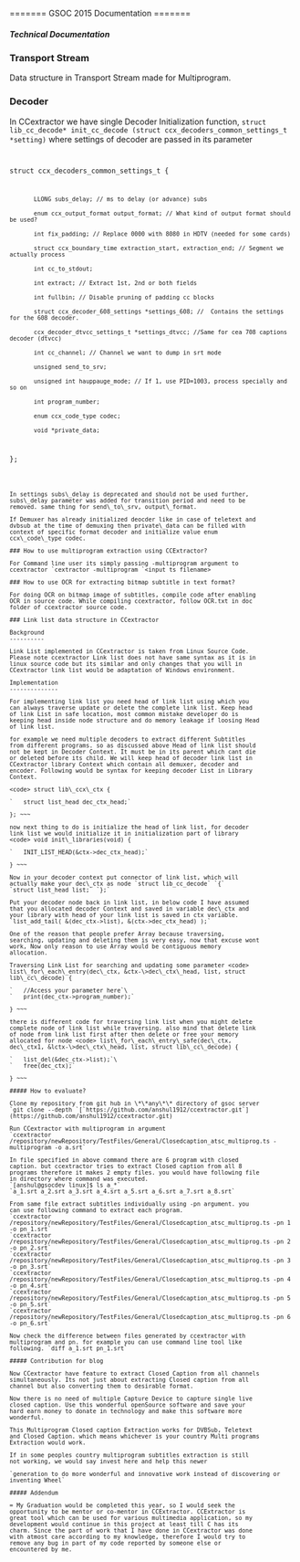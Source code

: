 ======= GSOC 2015 Documentation =======

##### Technical Documentation

### Transport Stream

Data structure in Transport Stream made for Multiprogram.

### Decoder

In CCextractor we have single Decoder Initialization function,
`struct lib_cc_decode* init_cc_decode (struct ccx_decoders_common_settings_t *setting)`
where settings of decoder are passed in its parameter <code>

struct ccx\_decoders\_common\_settings\_t {

`       LLONG subs_delay; // ms to delay (or advance) subs`\
`       enum ccx_output_format output_format; // What kind of output format should be used?`\
`       int fix_padding; // Replace 0000 with 8080 in HDTV (needed for some cards)`\
`       struct ccx_boundary_time extraction_start, extraction_end; // Segment we actually process`\
`       int cc_to_stdout;`\
`       int extract; // Extract 1st, 2nd or both fields`\
`       int fullbin; // Disable pruning of padding cc blocks`\
`       struct ccx_decoder_608_settings *settings_608; //  Contains the settings for the 608 decoder.`\
`       ccx_decoder_dtvcc_settings_t *settings_dtvcc; //Same for cea 708 captions decoder (dtvcc)`\
`       int cc_channel; // Channel we want to dump in srt mode`\
`       unsigned send_to_srv;`\
`       unsigned int hauppauge_mode; // If 1, use PID=1003, process specially and so on`\
`       int program_number;`\
`       enum ccx_code_type codec;`\
`       void *private_data;`

};

~~~

In settings subs\_delay is deprecated and should not be used further,
subs\_delay parameter was added for transition period and need to be
removed. same thing for send\_to\_srv, output\_format.

If Demuxer has already initialized deocder like in case of teletext and
dvbsub at the time of demuxing then private\_data can be filled with
context of specific format decoder and initialize value enum
ccx\_code\_type codec.

### How to use multiprogram extraction using CCExtractor?

For Command line user its simply passing -multiprogram argument to
ccextractor `cextractor -multiprogram `<input ts filename>

### How to use OCR for extracting bitmap subtitle in text format?

For doing OCR on bitmap image of subtitles, compile code after enabling
OCR in source code. While compiling ccextractor, follow OCR.txt in doc
folder of ccextractor source code.

### Link list data structure in CCextractor

Background
----------

Link List implemented in CCextractor is taken from Linux Source Code.
Please note ccextractor Link list does not have same syntax as it is in
linux source code but its similar and only changes that you will in
CCextractor link list would be adaptation of Windows environment.

Implementation
--------------

For implementing link list you need head of link list using which you
can always traverse update or delete the complete link list. Keep head
of link List in safe location, most common mistake developer do is
keeping head inside node structure and do memory leakage if loosing Head
of link list.

for example we need multiple decoders to extract different Subtitles
from different programs. so as discussed above Head of link list should
not be kept in Decoder Context. It must be in its parent which cant die
or deleted before its child. We will keep head of decoder link list in
CCextractor library Context which contain all demuxer, decoder and
encoder. Following would be syntax for keeping decoder List in Library
Context.

<code> struct lib\_ccx\_ctx {

`   struct list_head dec_ctx_head;`

}; ~~~

now next thing to do is initialize the head of link list, for decoder
link list we would initialize it in initialization part of library
<code> void init\_libraries(void) {

`   INIT_LIST_HEAD(&ctx->dec_ctx_head);`

} ~~~

Now in your decoder context put connector of link list, which will
actually make your dec\_ctx as node `struct lib_cc_decode` `{`
`struct list_head list;` `};`

Put your decoder node back in link list, in below code I have assumed
that you allocated decoder Context and saved in variable dec\_ctx and
your library with head of your link list is saved in ctx variable.
`list_add_tail( &(dec_ctx->list), &(ctx->dec_ctx_head) );`

One of the reason that people prefer Array because traversing,
searching, updating and deleting them is very easy, now that excuse wont
work, Now only reason to use Array would be contiguous memory
allocation.

Traversing Link List for searching and updating some parameter <code>
list\_for\_each\_entry(dec\_ctx, &ctx-\>dec\_ctx\_head, list, struct
lib\_cc\_decode) {

`   //Access your parameter here`\
`   print(dec_ctx->program_number);`

} ~~~

there is different code for traversing link list when you might delete
complete node of link list while traversing. also mind that delete link
of node from link list first after then delete or free your memory
allocated for node <code> list\_for\_each\_entry\_safe(dec\_ctx,
dec\_ctx1, &lctx-\>dec\_ctx\_head, list, struct lib\_cc\_decode) {

`   list_del(&dec_ctx->list);`\
`   free(dec_ctx);`

} ~~~

##### How to evaluate?

Clone my repository from git hub in \*\*any\*\* directory of gsoc server
`git clone --depth `[`https://github.com/anshul1912/ccextractor.git`](https://github.com/anshul1912/ccextractor.git)

Run CCextractor with multiprogram in argument
`ccextractor /repository/newRepository/TestFiles/General/Closedcaption_atsc_multiprog.ts -multiprogram -o a.srt`

In file specified in above command there are 6 program with closed
caption. but ccextractor tries to extract Closed caption from all 8
programs therefore it makes 2 empty files. you would have following file
in directory where command was executed.
`[anshul@gsocdev linux]$ ls a_*`
`a_1.srt a_2.srt a_3.srt a_4.srt a_5.srt a_6.srt a_7.srt a_8.srt`

From same file extract subtitles individually using -pn argument. you
can use following command to extract each program.
`ccextractor /repository/newRepository/TestFiles/General/Closedcaption_atsc_multiprog.ts -pn 1 -o pn_1.srt`
`ccextractor /repository/newRepository/TestFiles/General/Closedcaption_atsc_multiprog.ts -pn 2 -o pn_2.srt`
`ccextractor /repository/newRepository/TestFiles/General/Closedcaption_atsc_multiprog.ts -pn 3 -o pn_3.srt`
`ccextractor /repository/newRepository/TestFiles/General/Closedcaption_atsc_multiprog.ts -pn 4 -o pn_4.srt`
`ccextractor /repository/newRepository/TestFiles/General/Closedcaption_atsc_multiprog.ts -pn 5 -o pn_5.srt`
`ccextractor /repository/newRepository/TestFiles/General/Closedcaption_atsc_multiprog.ts -pn 6 -o pn_6.srt`

Now check the difference between files generated by ccextractor with
multiprogram and pn. for example you can use command line tool like
following. `diff a_1.srt pn_1.srt`

##### Contribution for blog

Now CCextractor have feature to extract Closed Caption from all channels
simultaneously. Its not just about extracting Closed caption from all
channel but also converting them to desirable format.

Now there is no need of multiple Capture Device to capture single live
closed caption. Use this wonderful openSource software and save your
hard earn money to donate in technology and make this software more
wonderful.

This Multiprogram Closed caption Extraction works for DVBSub, Teletext
and Closed Caption. which means whichever is your country Multi programs
Extraction would work.

If in some peoples country multiprogram subtitles extraction is still
not working, we would say invest here and help this newer

`generation to do more wonderful and innovative work instead of discovering or inventing Wheel`

##### Addendum

= My Graduation would be completed this year, so I would seek the
opportunity to be mentor or co-mentor in CCExtractor. CCExtractor is
great tool which can be used for various multimedia application, so my
development would continue in this project at least till C has its
charm. Since the part of work that I have done in CCextractor was done
with atmost care according to my knowledge, therefore I would try to
remove any bug in part of my code reported by someone else or
encountered by me.

